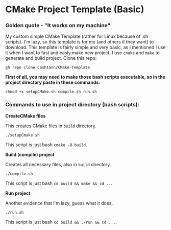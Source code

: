 # CMake Project Template (Basic)

### Golden quote - "It works on my machine"

My custom simple CMake Template (rather for Linux because of .sh scripts). I'm lazy, so this template is for me (and others if they want) to download.
This template is fairly simple and very basic, as I mentioned I use it when I want to fast and easly make new project.
I use `cmake` and `make` to generate and build project.
Clone this repo:
```
gh repo clone Cashtann/CMake-Template
```

**First of all, you may need to make those bash scripts executable, so in the project directory paste in these commands:**
```
chmod +x setupCMake.sh compile.sh run.sh
```


### Commands to use in project directory (bash scripts):
**CreateCMake files**

This creates CMake files in `build` directory.
 ```
 ./setupCmake.sh
```
This script is just bash `cmake -B build`.

**Build (compile) project**

Creates all necessary files, also in `build` directory.
 ```
 ./compile.sh
```
This script is just bash `cd build && make && cd ..`.

**Run project**

Another evidence that I'm lazy, guess what it does.
 ```
 ./run.sh
```
This script is just bash `cd build && ./run && cd ...`.


